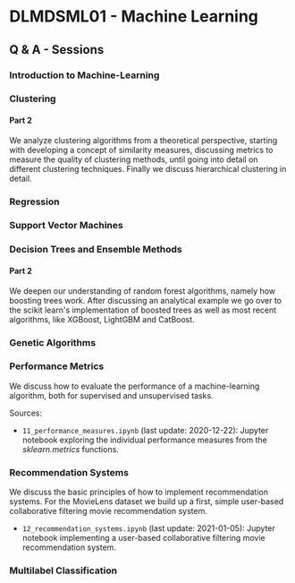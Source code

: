 # DLMDSML01 - Machine Learning

## Q & A - Sessions

### Introduction to Machine-Learning

### Clustering

#### Part 2

We analyze clustering algorithms from a theoretical perspective, starting with developing a concept of similarity measures, discussing metrics to measure the quality of clustering methods, until going into detail on different clustering techniques. Finally we discuss hierarchical clustering in detail.

### Regression

### Support Vector Machines

### Decision Trees and Ensemble Methods

#### Part 2

We deepen our understanding of random forest algorithms, namely how boosting trees work. After discussing an analytical example we go over to the scikit learn's implementation of boosted trees as well as most recent algorithms, like XGBoost, LightGBM and CatBoost.

### Genetic Algorithms

### Performance Metrics

We discuss how to evaluate the performance of a machine-learning algorithm, both for
supervised and unsupervised tasks.

Sources:

*    `11_performance_measures.ipynb` (last update: 2020-12-22): Jupyter notebook exploring
the individual performance measures from the *sklearn.metrics* functions.   

### Recommendation Systems

We discuss the basic principles of how to implement recommendation systems. For the MovieLens dataset we build up a first, simple user-based collaborative filtering movie recommendation system.

*    `12_recommendation_systems.ipynb` (last update: 2021-01-05): Jupyter notebook implementing a user-based collaborative filtering movie recommendation system.

### Multilabel Classification
